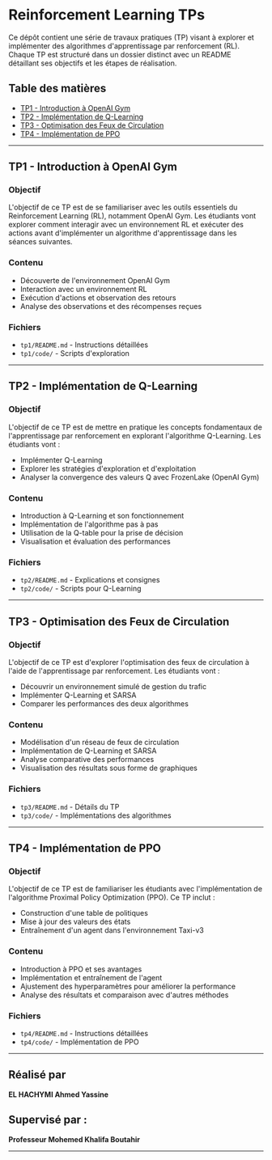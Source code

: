 # Reinforcement Learning TPs

Ce dépôt contient une série de travaux pratiques (TP) visant à explorer et implémenter des algorithmes d'apprentissage par renforcement (RL). Chaque TP est structuré dans un dossier distinct avec un README détaillant ses objectifs et les étapes de réalisation.

## Table des matières
- [TP1 - Introduction à OpenAI Gym](#tp1---introduction-à-openai-gym)
- [TP2 - Implémentation de Q-Learning](#tp2---implémentation-de-q-learning)
- [TP3 - Optimisation des Feux de Circulation](#tp3---optimisation-des-feux-de-circulation)
- [TP4 - Implémentation de PPO](#tp4---implémentation-de-ppo)

---

## TP1 - Introduction à OpenAI Gym

### Objectif
L'objectif de ce TP est de se familiariser avec les outils essentiels du Reinforcement Learning (RL), notamment OpenAI Gym. Les étudiants vont explorer comment interagir avec un environnement RL et exécuter des actions avant d'implémenter un algorithme d'apprentissage dans les séances suivantes.

### Contenu
- Découverte de l'environnement OpenAI Gym
- Interaction avec un environnement RL
- Exécution d'actions et observation des retours
- Analyse des observations et des récompenses reçues

### Fichiers
- `tp1/README.md` - Instructions détaillées
- `tp1/code/` - Scripts d'exploration

---

## TP2 - Implémentation de Q-Learning

### Objectif
L'objectif de ce TP est de mettre en pratique les concepts fondamentaux de l'apprentissage par renforcement en explorant l'algorithme Q-Learning. Les étudiants vont :
- Implémenter Q-Learning
- Explorer les stratégies d'exploration et d'exploitation
- Analyser la convergence des valeurs Q avec FrozenLake (OpenAI Gym)

### Contenu
- Introduction à Q-Learning et son fonctionnement
- Implémentation de l'algorithme pas à pas
- Utilisation de la Q-table pour la prise de décision
- Visualisation et évaluation des performances

### Fichiers
- `tp2/README.md` - Explications et consignes
- `tp2/code/` - Scripts pour Q-Learning

---

## TP3 - Optimisation des Feux de Circulation

### Objectif
L'objectif de ce TP est d'explorer l'optimisation des feux de circulation à l'aide de l'apprentissage par renforcement. Les étudiants vont :
- Découvrir un environnement simulé de gestion du trafic
- Implémenter Q-Learning et SARSA
- Comparer les performances des deux algorithmes

### Contenu
- Modélisation d'un réseau de feux de circulation
- Implémentation de Q-Learning et SARSA
- Analyse comparative des performances
- Visualisation des résultats sous forme de graphiques

### Fichiers
- `tp3/README.md` - Détails du TP
- `tp3/code/` - Implémentations des algorithmes

---

## TP4 - Implémentation de PPO

### Objectif
L'objectif de ce TP est de familiariser les étudiants avec l'implémentation de l'algorithme Proximal Policy Optimization (PPO). Ce TP inclut :
- Construction d'une table de politiques
- Mise à jour des valeurs des états
- Entraînement d'un agent dans l'environnement Taxi-v3

### Contenu
- Introduction à PPO et ses avantages
- Implémentation et entraînement de l'agent
- Ajustement des hyperparamètres pour améliorer la performance
- Analyse des résultats et comparaison avec d'autres méthodes

### Fichiers
- `tp4/README.md` - Instructions détaillées
- `tp4/code/` - Implémentation de PPO

---

## Réalisé par
**EL HACHYMI Ahmed Yassine**

## Supervisé par :
**Professeur Mohemed Khalifa Boutahir**

---
